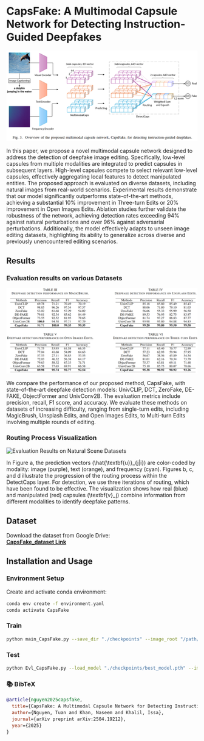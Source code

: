 # CapsFake: A Multimodal Capsule Network for Detecting Instruction-Guided Deepfakes

![Model Architecture](figs/CapsFake_framework.png)

In this paper, we propose a novel multimodal capsule network designed to address the detection of deepfake image editing. Specifically, low-level capsules from multiple modalities are integrated to predict capsules in subsequent layers. High-level capsules compete to select relevant low-level capsules, effectively aggregating local features to detect manipulated entities. The proposed approach is evaluated on diverse datasets, including natural images from real-world scenarios. Experimental results demonstrate that our model significantly outperforms state-of-the-art methods, achieving a substantial 10% improvement in Three-turn Edits or 20% improvement in Open Images Edits. Ablation studies further validate the robustness of the network, achieving detection rates exceeding 94% against natural perturbations and over 96% against adversarial perturbations. Additionally, the model effectively adapts to unseen image editing datasets, highlighting its ability to generalize across diverse and previously unencountered editing scenarios.

## Results
### Evaluation results on various Datasets
![Evaluation Results on Datasets](figs/Evl_CapsFake.png)

We compare the performance of our proposed method, CapsFake, with state-of-the-art deepfake detection models: UnivCLIP, DCT, ZeroFake, DE-FAKE, ObjectFormer and UnivConv2B. The evaluation metrics include precision, recall, F1 score, and accuracy. We evaluate these methods on datasets of increasing difficulty, ranging from single-turn edits, including MagicBrush, Unsplash Edits, and Open Images Edits, to Multi-turn Edits involving multiple rounds of editing.

### Routing Process Visualization
![Evaluation Results on Natural Scene Datasets](figs/abla_tsne.png)

In Figure a, the prediction vectors \(\hat{\textbf{u}}_{j|i}\) are color-coded by modality: image (purple), text (orange), and frequency (cyan). Figures b, c, and d illustrate the progression of the routing process within the DetectCaps layer. For detection, we use three iterations of routing, which have been found to be effective. The visualization shows how real (blue) and manipulated (red) capsules \(\textbf{v}_j\) combine information from different modalities to identify deepfake patterns.

## Dataset

Download the dataset from Google Drive:  
[**CapsFake_dataset Link**](https://drive.google.com/drive/folders/1isLI6wTM-p171e0ZmXDC8BpRnOjCD-H-?usp=sharing)

## Installation and Usage

### Environment Setup

Create and activate conda environment:
```bash
conda env create -f environment.yaml
conda activate CapsFake
```

### Train

```bash
python main_CapsFake.py --save_dir "./checkpoints" --image_root "/path/to/dataset"
```

### Test

```bash
python Evl_CapsFake.py --load_model "./checkpoints/best_model.pth" --image_root "/path/to/test_dataset"
```

### 📚 BibTeX

```bibtex
@article{nguyen2025capsfake,
  title={CapsFake: A Multimodal Capsule Network for Detecting Instruction-Guided Deepfakes},
  author={Nguyen, Tuan and Khan, Naseem and Khalil, Issa},
  journal={arXiv preprint arXiv:2504.19212},
  year={2025}
}
```
